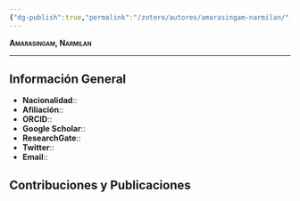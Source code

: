 ```yaml
---
{"dg-publish":true,"permalink":"/zotero/autores/amarasingam-narmilan/","tags":["#autor","#researcher"]}
---
```



<span style="font-variant:small-caps; font-weight: bold;"> Amarasingam, Narmilan </span>

---


## Información General

- **Nacionalidad**:: 
- **Afiliación**:: 
- **ORCID**:: 
- **Google Scholar**:: 
- **ResearchGate**:: 
- **Twitter**:: 
- **Email**::
  
## Contribuciones y Publicaciones






